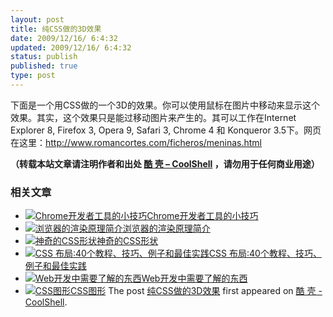 ```yaml
---
layout: post
title: 纯CSS做的3D效果
date: 2009/12/16/ 6:4:32
updated: 2009/12/16/ 6:4:32
status: publish
published: true
type: post
---
```


下面是一个用CSS做的一个3D的效果。你可以使用鼠标在图片中移动来显示这个效果。其实，这个效果只是能过移动图片来产生的。其可以工作在Internet Explorer 8, Firefox 3, Opera 9, Safari 3, Chrome 4 和 Konqueror 3.5下。网页在这里：<http://www.romancortes.com/ficheros/meninas.html>


  





**（转载本站文章请注明作者和出处 [酷 壳 – CoolShell](https://coolshell.cn/) ，请勿用于任何商业用途）**



### 相关文章

* [![Chrome开发者工具的小技巧](https://coolshell.cn/wp-content/uploads/2017/01/pretty-code-150x150.gif)](https://coolshell.cn/articles/17634.html)[Chrome开发者工具的小技巧](https://coolshell.cn/articles/17634.html)
* [![浏览器的渲染原理简介](https://coolshell.cn/wp-content/uploads/2013/05/Render-Process-150x150.jpg)](https://coolshell.cn/articles/9666.html)[浏览器的渲染原理简介](https://coolshell.cn/articles/9666.html)
* [![神奇的CSS形状 ](https://coolshell.cn/wp-content/plugins/wordpress-23-related-posts-plugin/static/thumbs/10.jpg)](https://coolshell.cn/articles/6913.html)[神奇的CSS形状](https://coolshell.cn/articles/6913.html)
* [![CSS 布局:40个教程、技巧、例子和最佳实践](https://coolshell.cn/wp-content/uploads/2012/03/css-layouts-150x150.gif)](https://coolshell.cn/articles/6840.html)[CSS 布局:40个教程、技巧、例子和最佳实践](https://coolshell.cn/articles/6840.html)
* [![Web开发中需要了解的东西](https://coolshell.cn/wp-content/plugins/wordpress-23-related-posts-plugin/static/thumbs/30.jpg)](https://coolshell.cn/articles/6043.html)[Web开发中需要了解的东西](https://coolshell.cn/articles/6043.html)
* [![CSS图形](https://coolshell.cn/wp-content/plugins/wordpress-23-related-posts-plugin/static/thumbs/9.jpg)](https://coolshell.cn/articles/5164.html)[CSS图形](https://coolshell.cn/articles/5164.html)
The post [纯CSS做的3D效果](https://coolshell.cn/articles/1962.html) first appeared on [酷 壳 - CoolShell](https://coolshell.cn).